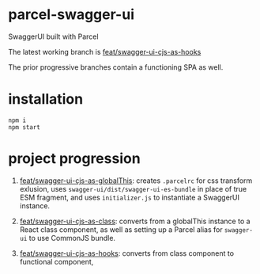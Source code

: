 # parcel-swagger-ui
SwaggerUI built with Parcel

The latest working branch is [feat/swagger-ui-cjs-as-hooks](https://github.com/tim-lai/parcel-swagger-ui/tree/feat/swagger-ui-cjs-as-hooks)

The prior progressive branches contain a functioning SPA as well.

# installation
`npm i`  
`npm start`  

# project progression
1. [feat/swagger-ui-cjs-as-globalThis](https://github.com/tim-lai/parcel-swagger-ui/tree/feat/swagger-ui-cjs-as-globalThis): creates `.parcelrc` for css transform exlusion, uses `swagger-ui/dist/swagger-ui-es-bundle` in place of true ESM fragment, and uses `initializer.js` to instantiate a SwaggerUI instance.  

2. [feat/swagger-ui-cjs-as-class](https://github.com/tim-lai/parcel-swagger-ui/tree/feat/swagger-ui-cjs-as-class): converts from a globalThis instance to a React class component, as well as setting up a Parcel alias for `swagger-ui` to use CommonJS bundle.  

3. [feat/swagger-ui-cjs-as-hooks](https://github.com/tim-lai/parcel-swagger-ui/tree/feat/swagger-ui-cjs-as-hooks): converts from class component to functional component,  
